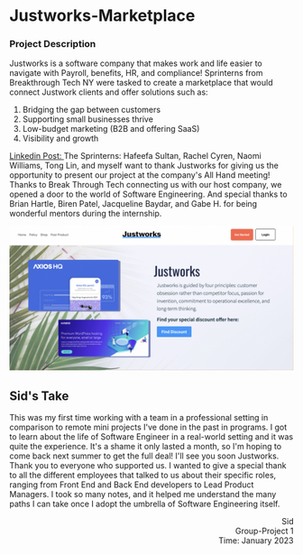 # Justworks-Marketplace 

### Project Description

Justworks is a software company that makes work and life easier to navigate with Payroll, benefits, HR, and compliance! Sprinterns from Breakthrough Tech NY were tasked to create a marketplace that would connect Justwork clients and offer solutions such as: 

1. Bridging the gap between customers 
2. Supporting small businesses thrive
3. Low-budget marketing (B2B and offering SaaS) 
4. Visibility and growth

[Linkedin Post: ](https://www.linkedin.com/feed/update/urn:li:activity:7022676129144557568/)
The Sprinterns: Hafeefa Sultan, Rachel Cyren, Naomi Williams, Tong Lin, and myself want to thank Justworks for giving us the opportunity to present our project at the company's All Hand meeting! Thanks to Break Through Tech connecting us with our host company, we opened a door to the world of Software Engineering. And special thanks to Brian Hartle, Biren Patel, Jacqueline Baydar, and Gabe H. for being wonderful mentors during the internship. 

![Screenshot of Homepage](homepage.png)

## Sid's Take
This was my first time working with a team in a professional setting in comparison to remote mini projects I've done in the past in programs. I got to learn about the life of Software Engineer in a real-world setting and it was quite the experience. It's a shame it only lasted a month, so I'm hoping to come back next summer to get the full deal! I'll see you soon Justworks. Thank you to everyone who supported us. I wanted to give a special thank to all the different employees that talked to us about their specific roles, ranging from Front End and Back End developers to Lead Product Managers. I took so many notes, and it helped me understand the many paths I can take once I adopt the umbrella of Software Engineering itself. 

<div dir="rtl">Sid</div>
<div dir="rtl">Group-Project 1</div>
<div dir="rtl">Time: January 2023</div>
